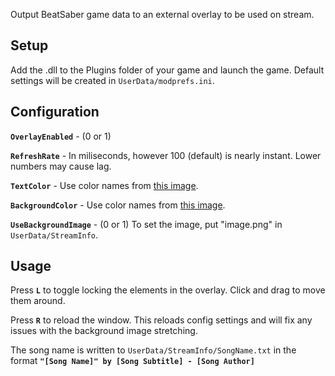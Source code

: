 Output BeatSaber game data to an external overlay to be used on stream.

## Setup

Add the .dll to the Plugins folder of your game and launch the game. Default settings will be created in `UserData/modprefs.ini`.

## Configuration

**`OverlayEnabled`** - (0 or 1)

**`RefreshRate`** - In miliseconds,  however 100 (default) is nearly instant. Lower numbers may cause lag.

**`TextColor`** - Use color names from [this image](https://docs.microsoft.com/en-us/dotnet/media/art-color-table.png).

**`BackgroundColor`** - Use color names from [this image](https://docs.microsoft.com/en-us/dotnet/media/art-color-table.png).

**`UseBackgroundImage`** - (0 or 1) To set the image, put "image.png" in `UserData/StreamInfo`.

## Usage

Press **`L`** to toggle locking the elements in the overlay. Click and drag to move them around.

Press **`R`** to reload the window. This reloads config settings and will fix any issues with the background image stretching.

The song name is written to `UserData/StreamInfo/SongName.txt` in the format **`"[Song Name]" by [Song Subtitle] - [Song Author]`**